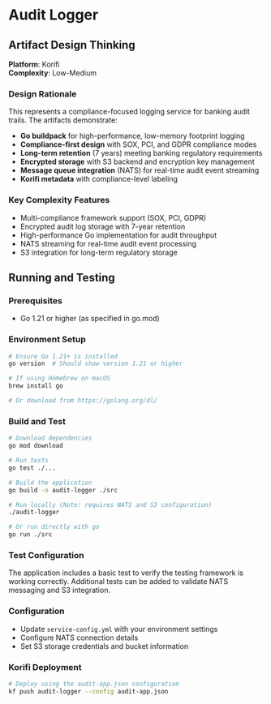 # Audit Logger

## Artifact Design Thinking

**Platform**: Korifi  
**Complexity**: Low-Medium

### Design Rationale
This represents a compliance-focused logging service for banking audit trails. The artifacts demonstrate:

- **Go buildpack** for high-performance, low-memory footprint logging
- **Compliance-first design** with SOX, PCI, and GDPR compliance modes
- **Long-term retention** (7 years) meeting banking regulatory requirements
- **Encrypted storage** with S3 backend and encryption key management
- **Message queue integration** (NATS) for real-time audit event streaming
- **Korifi metadata** with compliance-level labeling

### Key Complexity Features
- Multi-compliance framework support (SOX, PCI, GDPR)
- Encrypted audit log storage with 7-year retention
- High-performance Go implementation for audit throughput
- NATS streaming for real-time audit event processing
- S3 integration for long-term regulatory storage

## Running and Testing

### Prerequisites
- Go 1.21 or higher (as specified in go.mod)

### Environment Setup
```bash
# Ensure Go 1.21+ is installed
go version  # Should show version 1.21 or higher

# If using Homebrew on macOS
brew install go

# Or download from https://golang.org/dl/
```

### Build and Test
```bash
# Download dependencies
go mod download

# Run tests
go test ./...

# Build the application
go build -o audit-logger ./src

# Run locally (Note: requires NATS and S3 configuration)
./audit-logger

# Or run directly with go
go run ./src
```

### Test Configuration
The application includes a basic test to verify the testing framework is working correctly. Additional tests can be added to validate NATS messaging and S3 integration.

### Configuration
- Update `service-config.yml` with your environment settings
- Configure NATS connection details
- Set S3 storage credentials and bucket information

### Korifi Deployment
```bash
# Deploy using the audit-app.json configuration
kf push audit-logger --config audit-app.json
```
